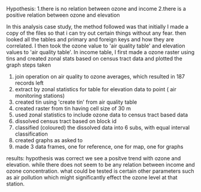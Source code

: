 Hypothesis: 
1.there is no relation between ozone and income
2.there is a positive relation between ozone and elevation

In this analysis case study, the method followed was that initially I made a copy of the files so that i can try out certain things without any fear. then looked all the tables and primary and foreign keys and how they are correlated. 
I then took the ozone value to 'air quality table' and elevation values to 'air quality table'.
In income table, I first made a ozone raster using tins and created zonal stats based on census tract data and plotted the graph
steps taken
1. join operation on air quality to ozone averages, which resulted in 187 records left
2. extract by zonal statistics for table for elevation data to point ( air monitoring stations)
3. created tin using 'create tin' from air quality table
4. created raster from tin having cell size of 30 m
5. used zonal statistics to include ozone data to census tract based data
6. dissolved census tract based on block id
7. classified (coloured) the dissolved data into 6 subs, with equal interval classification
8. created graphs as asked to
9. made 3 data frames, one for reference, one for map, one for graphs

results: hypothesis was correct
we see a positve trend with ozone and elevation. while there does not seem to be any relation between income and ozone concentration. what could be tested is certain other parameters such as air pollution which might significantly effect the ozone level at that station.
